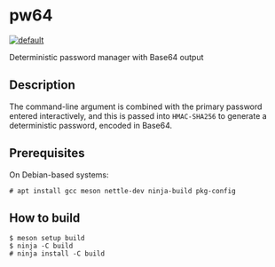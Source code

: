 # pw64

[![default](https://github.com/allsopp/pw64/actions/workflows/default.yml/badge.svg)](https://github.com/allsopp/pw64/actions/workflows/default.yml)

Deterministic password manager with Base64 output

## Description

The command-line argument is combined with the primary password entered
interactively, and this is passed into `HMAC-SHA256` to generate a
deterministic password, encoded in Base64.

## Prerequisites

On Debian-based systems:

	# apt install gcc meson nettle-dev ninja-build pkg-config

## How to build

	$ meson setup build
	$ ninja -C build
	# ninja install -C build

